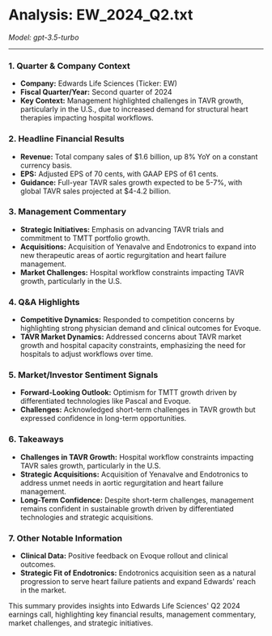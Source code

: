 # Analysis: EW_2024_Q2.txt

*Model: gpt-3.5-turbo*

---

### 1. Quarter & Company Context
- **Company:** Edwards Life Sciences (Ticker: EW)
- **Fiscal Quarter/Year:** Second quarter of 2024
- **Key Context:** Management highlighted challenges in TAVR growth, particularly in the U.S., due to increased demand for structural heart therapies impacting hospital workflows.

### 2. Headline Financial Results
- **Revenue:** Total company sales of $1.6 billion, up 8% YoY on a constant currency basis.
- **EPS:** Adjusted EPS of 70 cents, with GAAP EPS of 61 cents.
- **Guidance:** Full-year TAVR sales growth expected to be 5-7%, with global TAVR sales projected at $4-4.2 billion.

### 3. Management Commentary
- **Strategic Initiatives:** Emphasis on advancing TAVR trials and commitment to TMTT portfolio growth.
- **Acquisitions:** Acquisition of Yenavalve and Endotronics to expand into new therapeutic areas of aortic regurgitation and heart failure management.
- **Market Challenges:** Hospital workflow constraints impacting TAVR growth, particularly in the U.S.

### 4. Q&A Highlights
- **Competitive Dynamics:** Responded to competition concerns by highlighting strong physician demand and clinical outcomes for Evoque.
- **TAVR Market Dynamics:** Addressed concerns about TAVR market growth and hospital capacity constraints, emphasizing the need for hospitals to adjust workflows over time.

### 5. Market/Investor Sentiment Signals
- **Forward-Looking Outlook:** Optimism for TMTT growth driven by differentiated technologies like Pascal and Evoque.
- **Challenges:** Acknowledged short-term challenges in TAVR growth but expressed confidence in long-term opportunities.

### 6. Takeaways
- **Challenges in TAVR Growth:** Hospital workflow constraints impacting TAVR sales growth, particularly in the U.S.
- **Strategic Acquisitions:** Acquisition of Yenavalve and Endotronics to address unmet needs in aortic regurgitation and heart failure management.
- **Long-Term Confidence:** Despite short-term challenges, management remains confident in sustainable growth driven by differentiated technologies and strategic acquisitions.

### 7. Other Notable Information
- **Clinical Data:** Positive feedback on Evoque rollout and clinical outcomes.
- **Strategic Fit of Endotronics:** Endotronics acquisition seen as a natural progression to serve heart failure patients and expand Edwards' reach in the market.

This summary provides insights into Edwards Life Sciences' Q2 2024 earnings call, highlighting key financial results, management commentary, market challenges, and strategic initiatives.